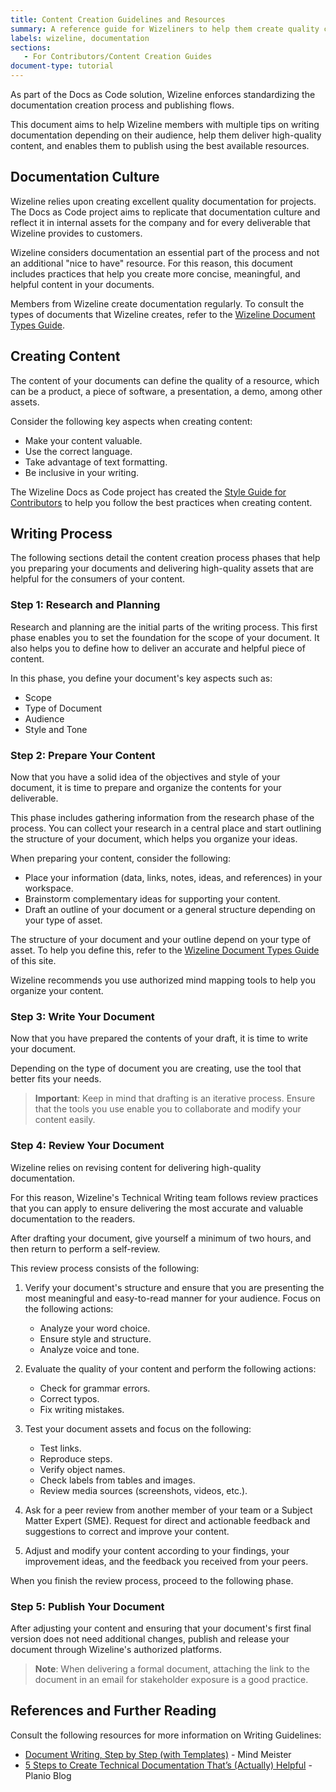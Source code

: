 ```yaml
---
title: Content Creation Guidelines and Resources
summary: A reference guide for Wizeliners to help them create quality content.
labels: wizeline, documentation
sections: 
   - For Contributors/Content Creation Guides
document-type: tutorial
---
```


As part of the Docs as Code solution, Wizeline enforces standardizing the documentation creation process and publishing flows.

This document aims to help Wizeline members with multiple tips on writing documentation depending on their audience, help them deliver high-quality content,
and enables them to publish using the best available resources.

## Documentation Culture

Wizeline relies upon creating excellent quality documentation for projects. The Docs as Code project aims to replicate that documentation culture and
reflect it in internal assets for the company and for every deliverable that Wizeline provides to customers.

Wizeline considers documentation an essential part of the process and not an additional "nice to have" resource. For this reason, this document includes practices
 that help you create more concise, meaningful, and helpful content in your documents.

Members from Wizeline create documentation regularly. To consult the types of documents that Wizeline creates, refer to the [Wizeline Document Types Guide](contributors.tutorials.doc-types-guide.md).

## Creating Content

The content of your documents can define the quality of a resource, which can be a product, a piece of software, a presentation, a demo, among other assets.

Consider the following key aspects when creating content:

- Make your content valuable.
- Use the correct language.
- Take advantage of text formatting.
- Be inclusive in your writing.

The Wizeline Docs as Code project has created the [Style Guide for Contributors](contributors.tutorials.style-guide.md) to help you follow the best practices when
 creating content.

## Writing Process

The following sections detail the content creation process phases that help you preparing your documents and delivering high-quality assets that are helpful
 for the consumers of your content.

### Step 1: Research and Planning

Research and planning are the initial parts of the writing process.
This first phase enables you to set the foundation for the scope of your document. It also helps you to define how to deliver an accurate and helpful piece of content.

In this phase, you define your document's key aspects such as:

- Scope
- Type of Document
- Audience
- Style and Tone

### Step 2: Prepare Your Content

Now that you have a solid idea of the objectives and style of your document, it is time to prepare and organize the contents for your deliverable.

This phase includes gathering information from the research phase of the process.
You can collect your research in a central place and start outlining the structure of your document, which helps you organize your ideas.

When preparing your content, consider the following:

- Place your information (data, links, notes, ideas, and references) in your workspace.
- Brainstorm complementary ideas for supporting your content.
- Draft an outline of your document or a general structure depending on your type of asset.

The structure of your document and your outline depend on your type of asset. To help you define this, refer to the
 [Wizeline Document Types Guide](contributors.tutorials.doc-types-guide.md) of this site.

Wizeline recommends you use authorized mind mapping tools to help you organize your content.

### Step 3: Write Your Document

Now that you have prepared the contents of your draft, it is time to write your document.

Depending on the type of document you are creating, use the tool that better fits your needs.

>**Important**: Keep in mind that drafting is an iterative process. Ensure that the tools you use enable you to collaborate and modify your content easily.

### Step 4: Review Your Document

Wizeline relies on revising content for delivering high-quality documentation.

For this reason, Wizeline's Technical Writing team follows review practices that you can apply to ensure delivering the most accurate and valuable documentation
 to the readers.

After drafting your document, give yourself a minimum of two hours, and then return to perform a self-review.

This review process consists of the following:

1. Verify your document's structure and ensure that you are presenting the most meaningful and easy-to-read manner for your audience. Focus on the following actions:

      - Analyze your word choice.
      - Ensure style and structure.
      - Analyze voice and tone.

2. Evaluate the quality of your content and perform the following actions:

      - Check for grammar errors.
      - Correct typos.
      - Fix writing mistakes.

3. Test your document assets and focus on the following:

      - Test links.
      - Reproduce steps.
      - Verify object names.
      - Check labels from tables and images.
      - Review media sources (screenshots, videos, etc.).

4. Ask for a peer review from another member of your team or a Subject Matter Expert (SME). Request for direct and actionable feedback and suggestions to
 correct and improve your content.

5. Adjust and modify your content according to your findings, your improvement ideas, and the feedback you received from your peers.

When you finish the review process, proceed to the following phase.

### Step 5: Publish Your Document

After adjusting your content and ensuring that your document's first final version does not need additional changes,
 publish and release your document through Wizeline's authorized platforms.

>**Note**: When delivering a formal document, attaching the link to the document in an email for stakeholder exposure is a good practice.

## References and Further Reading

Consult the following resources for more information on Writing Guidelines:

- [Document Writing, Step by Step (with Templates)](https://www.mindmeister.com/blog/document-writing-step-by-step-with-templates/) - Mind Meister
- [5 Steps to Create Technical Documentation That’s (Actually) Helpful](https://plan.io/blog/technical-documentation/) - Planio Blog
